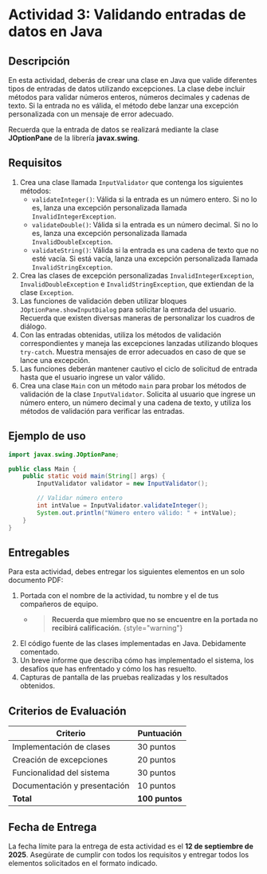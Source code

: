 # Actividad 3: Validando entradas de datos en Java

## Descripción

En esta actividad, deberás de crear una clase en Java que valide diferentes tipos de entradas de datos utilizando
excepciones. La clase debe incluir métodos para validar números enteros, números decimales y cadenas de texto. Si la
entrada no es válida, el método debe lanzar una excepción personalizada con un mensaje de error adecuado.

Recuerda que la entrada de datos se realizará mediante la clase **JOptionPane** de la librería **javax.swing**.

## Requisitos

1. Crea una clase llamada `InputValidator` que contenga los siguientes métodos:
    - `validateInteger()`: Válida si la entrada es un número entero. Si no lo es, lanza una excepción
      personalizada llamada `InvalidIntegerException`.
    - `validateDouble()`: Válida si la entrada es un número decimal. Si no lo es, lanza una excepción
      personalizada llamada `InvalidDoubleException`.
    - `validateString()`: Válida si la entrada es una cadena de texto que no esté vacía. Si está vacía, lanza
      una excepción personalizada llamada `InvalidStringException`.
2. Crea las clases de excepción personalizadas `InvalidIntegerException`, `InvalidDoubleException` e
   `InvalidStringException`, que extiendan de la clase `Exception`.
3. Las funciones de validación deben utilizar bloques `JOptionPane.showInputDialog` para solicitar la entrada del
   usuario. Recuerda que existen diversas maneras de personalizar los cuadros de diálogo.
4. Con las entradas obtenidas, utiliza los métodos de validación correspondientes y maneja las excepciones lanzadas
   utilizando bloques `try-catch`. Muestra mensajes de error adecuados en caso de que se lance una excepción.
5. Las funciones deberán mantener cautivo el ciclo de solicitud de entrada hasta que el usuario ingrese un
   valor válido.
6. Crea una clase `Main` con un método `main` para probar los métodos de validación de la clase `InputValidator`.
   Solicita al usuario que ingrese un número entero, un número decimal y una cadena de texto, y utiliza los métodos
   de validación para verificar las entradas.

## Ejemplo de uso

```java
import javax.swing.JOptionPane;

public class Main {
    public static void main(String[] args) {
        InputValidator validator = new InputValidator();

        // Validar número entero
        int intValue = InputValidator.validateInteger();
        System.out.println("Número entero válido: " + intValue);
    }
}
```

## Entregables

Para esta actividad, debes entregar los siguientes elementos en un solo documento PDF:

1. Portada con el nombre de la actividad, tu nombre y el de tus compañeros de equipo.
    * > **Recuerda que miembro que no se encuentre en la portada no recibirá calificación.** {style="warning"}
2. El código fuente de las clases implementadas en Java. Debidamente comentado.
3. Un breve informe que describa cómo has implementado el sistema, los desafíos que has enfrentado y cómo los has
   resuelto.
4. Capturas de pantalla de las pruebas realizadas y los resultados obtenidos.

## Criterios de Evaluación

| Criterio                     | Puntuación     |
|------------------------------|----------------|
| Implementación de clases     | 30 puntos      |
| Creación de excepciones      | 20 puntos      |
| Funcionalidad del sistema    | 30 puntos      |
| Documentación y presentación | 10 puntos      |
| **Total**                    | **100 puntos** |

## Fecha de Entrega

La fecha límite para la entrega de esta actividad es el **12 de septiembre de 2025**. Asegúrate de cumplir con todos los
requisitos y entregar todos los elementos solicitados en el formato indicado.